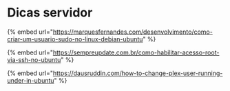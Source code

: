 # Dicas servidor

{% embed url="https://marquesfernandes.com/desenvolvimento/como-criar-um-usuario-sudo-no-linux-debian-ubuntu" %}

{% embed url="https://sempreupdate.com.br/como-habilitar-acesso-root-via-ssh-no-ubuntu" %}

{% embed url="https://dausruddin.com/how-to-change-plex-user-running-under-in-ubuntu" %}
